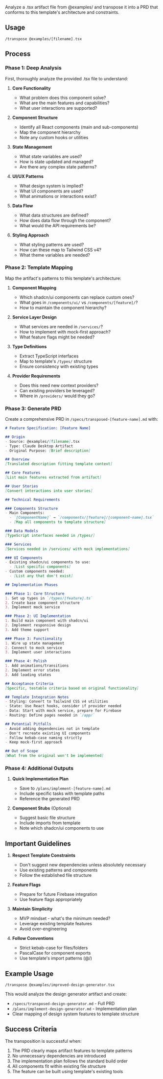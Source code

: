 Analyze a .tsx artifact file from @examples/ and transpose it into a PRD that conforms to this template's architecture and constraints.

## Usage
`/transpose @examples/[filename].tsx`

## Process

### Phase 1: Deep Analysis
First, thoroughly analyze the provided .tsx file to understand:

1. **Core Functionality**
   - What problem does this component solve?
   - What are the main features and capabilities?
   - What user interactions are supported?

2. **Component Structure**
   - Identify all React components (main and sub-components)
   - Map the component hierarchy
   - Note any custom hooks or utilities

3. **State Management**
   - What state variables are used?
   - How is state updated and managed?
   - Are there any complex state patterns?

4. **UI/UX Patterns**
   - What design system is implied?
   - What UI components are used?
   - What animations or interactions exist?

5. **Data Flow**
   - What data structures are defined?
   - How does data flow through the component?
   - What would the API requirements be?

6. **Styling Approach**
   - What styling patterns are used?
   - How can these map to Tailwind CSS v4?
   - What theme variables are needed?

### Phase 2: Template Mapping
Map the artifact's patterns to this template's architecture:

1. **Component Mapping**
   - Which shadcn/ui components can replace custom ones?
   - What goes in `/components/ui/` vs `/components/[feature]/`?
   - How to maintain the component hierarchy?

2. **Service Layer Design**
   - What services are needed in `/services/`?
   - How to implement with mock-first approach?
   - What feature flags might be needed?

3. **Type Definitions**
   - Extract TypeScript interfaces
   - Map to template's `/types/` structure
   - Ensure consistency with existing types

4. **Provider Requirements**
   - Does this need new context providers?
   - Can existing providers be leveraged?
   - Where in `/providers/` would they go?

### Phase 3: Generate PRD
Create a comprehensive PRD in `/specs/transposed-[feature-name].md` with:

```markdown
# Feature Specification: [Feature Name]

## Origin
- Source: @examples/[filename].tsx
- Type: Claude Desktop Artifact
- Original Purpose: [Brief description]

## Overview
[Translated description fitting template context]

## Core Features
[List main features extracted from artifact]

## User Stories
[Convert interactions into user stories]

## Technical Requirements

### Components Structure
- Main Components:
  - `[ComponentName]` → `/components/[feature]/[component-name].tsx`
  - [Map all components to template structure]

### Data Models
[TypeScript interfaces needed in /types/]

### Services
[Services needed in /services/ with mock implementations]

### UI Components
- Existing shadcn/ui components to use:
  - [List specific components]
- Custom components needed:
  - [List any that don't exist]

## Implementation Phases

### Phase 1: Core Structure
1. Set up types in `/types/[feature].ts`
2. Create base component structure
3. Implement mock service

### Phase 2: UI Implementation
1. Build main component with shadcn/ui
2. Implement responsive design
3. Add theme support

### Phase 3: Functionality
1. Wire up state management
2. Connect to mock service
3. Implement user interactions

### Phase 4: Polish
1. Add animations/transitions
2. Implement error states
3. Add loading states

## Acceptance Criteria
[Specific, testable criteria based on original functionality]

## Template Integration Notes
- Styling: Convert to Tailwind CSS v4 utilities
- State: Use React hooks, consider if provider needed
- Data: Start with mock service, prepare for Firebase
- Routing: Define pages needed in `/app/`

## Potential Pitfalls
- Avoid adding dependencies not in template
- Don't recreate existing UI components
- Follow kebab-case naming strictly
- Keep mock-first approach

## Out of Scope
[What from the original won't be implemented]
```

### Phase 4: Additional Outputs

1. **Quick Implementation Plan**
   - Save to `/plans/implement-[feature-name].md`
   - Include specific tasks with template paths
   - Reference the generated PRD

2. **Component Stubs** (Optional)
   - Suggest basic file structure
   - Include imports from template
   - Note which shadcn/ui components to use

## Important Guidelines

1. **Respect Template Constraints**
   - Don't suggest new dependencies unless absolutely necessary
   - Use existing patterns and components
   - Follow the established file structure

2. **Feature Flags**
   - Prepare for future Firebase integration
   - Use feature flags appropriately

3. **Maintain Simplicity**
   - MVP mindset - what's the minimum needed?
   - Leverage existing template features
   - Avoid over-engineering

4. **Follow Conventions**
   - Strict kebab-case for files/folders
   - PascalCase for component exports
   - Use template's import patterns (@/)

## Example Usage

```
/transpose @examples/improved-design-generator.tsx
```

This would analyze the design generator artifact and create:
- `/specs/transposed-design-generator.md` - Full PRD
- `/plans/implement-design-generator.md` - Implementation plan
- Clear mapping of design system features to template structure

## Success Criteria

The transposition is successful when:
1. The PRD clearly maps artifact features to template patterns
2. No unnecessary dependencies are introduced
3. The implementation plan follows the standard build order
4. All components fit within existing file structure
5. The feature can be built using template's existing tools